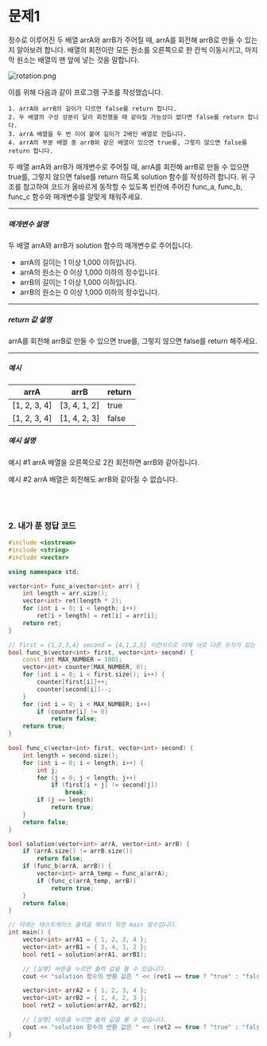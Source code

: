 # 문제1
정수로 이루어진 두 배열 arrA와 arrB가 주어질 때, arrA를 회전해 arrB로 만들 수 있는지 알아보려 합니다. 배열의 회전이란 모든 원소를 오른쪽으로 한 칸씩 이동시키고, 마지막 원소는 배열의 맨 앞에 넣는 것을 말합니다.

 ![rotation.png](https://grepp-programmers.s3.amazonaws.com/files/ybm/50aabfa035/b041b68c-8e36-4f50-9b3f-2e097cd872a3.png)

이를 위해 다음과 같이 프로그램 구조를 작성했습니다.

~~~
1. arrA와 arrB의 길이가 다르면 false를 return 합니다.
2. 두 배열의 구성 성분이 달라 회전했을 때 같아질 가능성이 없다면 false를 return 합니다.
3. arrA 배열을 두 번 이어 붙여 길이가 2배인 배열로 만듭니다.
4. arrA의 부분 배열 중 arrB와 같은 배열이 있으면 true를, 그렇지 않으면 false를 return 합니다.
~~~

두 배열 arrA와 arrB가 매개변수로 주어질 때, arrA를 회전해 arrB로 만들 수 있으면 true를, 그렇지 않으면 false를 return 하도록 solution 함수를 작성하려 합니다. 위 구조를 참고하여 코드가 올바르게 동작할 수 있도록 빈칸에 주어진 func_a, func_b, func_c 함수와 매개변수를 알맞게 채워주세요.

---
##### 매개변수 설명
두 배열 arrA와 arrB가 solution 함수의 매개변수로 주어집니다.
* arrA의 길이는 1 이상 1,000 이하입니다.
* arrA의 원소는 0 이상 1,000 이하의 정수입니다.
* arrB의 길이는 1 이상 1,000 이하입니다.
* arrB의 원소는 0 이상 1,000 이하의 정수입니다.

---
##### return 값 설명
arrA를 회전해 arrB로 만들 수 있으면 true를, 그렇지 않으면 false를 return 해주세요.

---
##### 예시

| arrA         | arrB          | return |
|--------------|---------------|--------|
| [1, 2, 3, 4] | [3, 4, 1, 2]  | true   |
| [1, 2, 3, 4] | [1, 4, 2, 3]  | false  |

##### 예시 설명
예시 #1
arrA 배열을 오른쪽으로 2칸 회전하면 arrB와 같아집니다.

예시 #2
arrA 배열은 회전해도 arrB와 같아질 수 없습니다.

<br>
<br>

### 2. 내가 푼 정답 코드

```cpp
#include <iostream>
#include <string>
#include <vector>

using namespace std;

vector<int> func_a(vector<int> arr) {
	int length = arr.size();
	vector<int> ret(length * 2);
	for (int i = 0; i < length; i++)
		ret[i + length] = ret[i] = arr[i];
	return ret;
}

// first = {1,2,3,4} second = {4,1,2,5} 이런식으로 아예 서로 다른 숫자가 있는 경우를 거르는 함수
bool func_b(vector<int> first, vector<int> second) {
	const int MAX_NUMBER = 1001;
	vector<int> counter(MAX_NUMBER, 0);
	for (int i = 0; i < first.size(); i++) {
		counter[first[i]]++;
		counter[second[i]]--;
	}
	for (int i = 0; i < MAX_NUMBER; i++)
		if (counter[i] != 0)
			return false;
	return true;
}

bool func_c(vector<int> first, vector<int> second) {
	int length = second.size();
	for (int i = 0; i < length; i++) {
		int j;
		for (j = 0; j < length; j++)
			if (first[i + j] != second[j])
				break;
		if (j == length)
			return true;
	}
	return false;
}

bool solution(vector<int> arrA, vector<int> arrB) {
	if (arrA.size() != arrB.size())
		return false;
	if (func_b(arrA, arrB)) {
		vector<int> arrA_temp = func_a(arrA);
		if (func_c(arrA_temp, arrB))
			return true;
	}
	return false;
}

// 아래는 테스트케이스 출력을 해보기 위한 main 함수입니다.
int main() {
	vector<int> arrA1 = { 1, 2, 3, 4 };
	vector<int> arrB1 = { 3, 4, 1, 2 };
	bool ret1 = solution(arrA1, arrB1);

	// [실행] 버튼을 누르면 출력 값을 볼 수 있습니다.
	cout << "solution 함수의 반환 값은 " << (ret1 == true ? "true" : "false") << " 입니다." << endl;

	vector<int> arrA2 = { 1, 2, 3, 4 };
	vector<int> arrB2 = { 1, 4, 2, 3 };
	bool ret2 = solution(arrA2, arrB2);

	// [실행] 버튼을 누르면 출력 값을 볼 수 있습니다.
	cout << "solution 함수의 반환 값은 " << (ret2 == true ? "true" : "false") << " 입니다." << endl;
}
```
